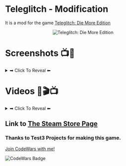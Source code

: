 # Teleglitch - Modification

It is a mod for the game [Teleglitch: Die More Edition](https://www.paradoxplaza.com/teleglitch-die-more-edition/TGTG01GSKtelg001.html/)

<p align="center">
  <img alt="Teleglitch: Die More Edition" width="600" src="https://ggtriple.files.wordpress.com/2013/06/teleglitch-die-more-edition-pc-logo.png">
</p>











# Screenshots 📺📸
<details><summary>➡ Click To Reveal ⬅</summary>


<details><summary>➡ DooM Start 😈</summary>

### DooM 😈
<p align="center">
  <img alt="My little Doom-inspired modification of the level 1 dialog + gear (pistol, shotgun and stimpack)" width="800" src="https://github.com/Danielkaas94/AppX/blob/master/Image/Teleglitch_DoomStart.jpg?raw=true">
</p>

> My little Doom-inspired modification of the level 1 dialog + gear (pistol, shotgun and stimpack)

</details>



<details><summary>➡ Half-Life Start λ</summary>

### Half-Life λ
<p align="center">
  <img alt="Half-Life inspired modification of the level 1 dialog" width="800" src="https://github.com/Danielkaas94/AppX/blob/master/Image/Teleglitch_Half-Life_Start.jpg?raw=true">
</p>

> Half-Life inspired modification of the level 1 dialog

<p align="center">
  <img alt="Half-Life inspired modification of the level 1 gear" width="800" src="https://github.com/Danielkaas94/AppX/blob/master/Image/Teleglitch_Half-Life_Start_items.jpg?raw=true">
</p>

> Half-Life inspired modification of the level 1 gear

</details>

<details><summary>➡ Iron Man Start 🛡</summary>

### Iron Man 🛡
<p align="center">
  <img alt="Iron Man inspired modification of the level 1 dialog" width="800" src="https://github.com/Danielkaas94/AppX/blob/master/Image/Teleglitch_IronMan_Start.jpg?raw=true">
</p>

> Iron Man inspired modification of the level 1 dialog


<p align="center">
  <img alt="Iron Man inspired modification of the level 1 gear" width="800" src="https://github.com/Danielkaas94/AppX/blob/master/Image/Teleglitch_IronMan_Start_items.jpg?raw=true">
</p>

> Iron Man inspired modification of the level 1 gear


</details>

<details><summary>➡ Dirty Harry Start 🔫</summary>

### Dirty Harry 🔫
<p align="center">
  <img alt="My Dirty Harry inspired modification of the level 1 dialog" width="800" src="https://github.com/Danielkaas94/AppX/blob/master/Image/Teleglitch_DirtyHarry_Start.jpg?raw=true">
</p>

> Dirty Harry inspired modification of the level 1 dialog


<p align="center">
  <img alt="My Dirty Harry inspired modification of the level 1 gear" width="800" src="https://github.com/Danielkaas94/AppX/blob/master/Image/Teleglitch_DirtyHarry_Start_items.jpg?raw=true">
</p>

> Dirty Harry inspired modification of the level 1 gear


</details>

<details><summary>➡ Dynamite Harry Start 🍺💣</summary>

### Dynamite Harry 🍺💣
<p align="center">
  <img alt="My Dynamite Harry/Olsen Gang modification of the level 1 dialog" width="800" src="https://github.com/Danielkaas94/AppX/blob/master/Image/Teleglitch_DynamiteHarry_Start.jpg?raw=true">
</p>

> Dynamite Harry inspired modification of the level 1 dialog


<p align="center">
  <img alt="My Dynamite Harry/Olsen Gang inspired modification of the level 1 gear" width="800" src="https://github.com/Danielkaas94/AppX/blob/master/Image/Teleglitch_DynamiteHarry_Start_items.jpg?raw=true">
</p>

> Dynamite Harry inspired modification of the level 1 gear


</details>

<details><summary>➡ Xenonauts Start 👽</summary>

### Xenonauts 👽
<p align="center">
  <img alt="My Xenonauts modification of the level 1 dialog" width="800" src="https://github.com/Danielkaas94/Teleglitch_Modification/blob/master/Image/Teleglitch_Xenonauts_Start.jpg?raw=true">
</p>

> Xenonauts inspired modification of the level 1 dialog


<p align="center">
  <img alt="My Xenonauts inspired modification of the level 1 gear" width="800" src="https://github.com/Danielkaas94/Teleglitch_Modification/blob/master/Image/Teleglitch_Xenonauts_items_Start.jpg?raw=true">
</p>

> Xenonauts inspired modification of the level 1 gear


</details>

</details>









# Videos 🎥🎬📺

<details><summary>➡ Click To Reveal ⬅</summary>

# Teleglitch - DooM Start 😈
[![Teleglitch - DooM Start](https://img.youtube.com/vi/gFdIlOCuU-g/maxresdefault.jpg)](https://youtu.be/gFdIlOCuU-g)

# Teleglitch - Half-Life Start λ 
[![Teleglitch - Half-Life Start](https://img.youtube.com/vi/yCfWBDQjVvA/maxresdefault.jpg)](https://youtu.be/yCfWBDQjVvA)

# Teleglitch - Iron Man Start 🛡
[![Teleglitch - Iron Man Start](https://img.youtube.com/vi/7YG_aJWEHYc/maxresdefault.jpg)](https://youtu.be/7YG_aJWEHYc)

# Teleglitch - Dirty Harry Start 🔫
[![Teleglitch - Dirty Harry Start](https://img.youtube.com/vi/TY-YTcIDNb8/maxresdefault.jpg)](https://youtu.be/TY-YTcIDNb8)

# Teleglitch - Dynamit Harry Start 🍺💣
[![Teleglitch - Dynamite Harry Start](https://img.youtube.com/vi/JDUoz9UOiMM/maxresdefault.jpg)](https://youtu.be/JDUoz9UOiMM)

# Teleglitch - Xenonauts 👽
[![Teleglitch - Xenonauts Start](https://img.youtube.com/vi/5CO_ShYqQyI/maxresdefault.jpg)](https://youtu.be/5CO_ShYqQyI)

# Placeholder - Dead Space 👽
[![Teleglitch - Xenonauts Start](https://img.youtube.com/vi/6YKKp4UXrOs/maxresdefault.jpg)](https://youtu.be/6YKKp4UXrOs)

</details>









## Link to [The Steam Store Page](https://store.steampowered.com/app/234390/Teleglitch_Die_More_Edition/)
### Thanks to Test3 Projects for making this game.

[Join CodeWars with me!](https://www.codewars.com/r/hGyTsQ/)
<p>
  <img alt="CodeWars Badge" src="https://www.codewars.com/users/Danielkaas94/badges/large">
</p>